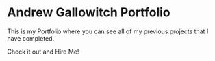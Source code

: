 # Andrew Gallowitch Portfolio

This is my Portfolio where you can see all of my previous projects that I have completed.

Check it out and Hire Me!
